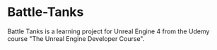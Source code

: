 # Battle-Tanks
Battle Tanks is a learning project for Unreal Engine 4 from the Udemy course "The Unreal Engine Developer Course".
